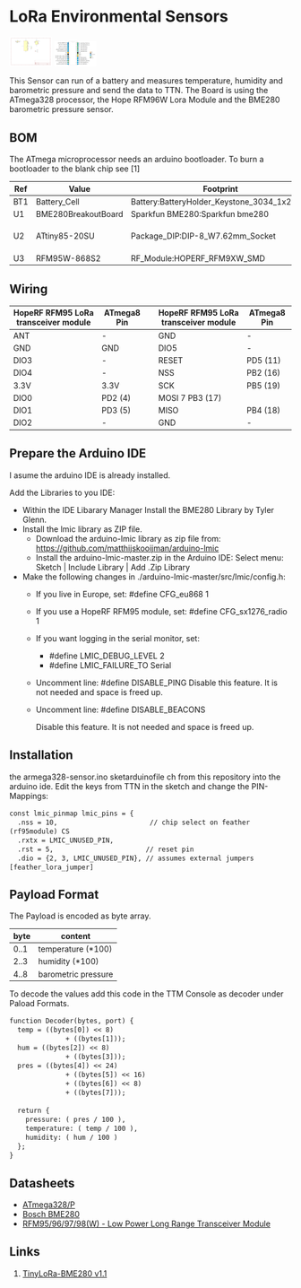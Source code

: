 # LoRa Environmental Sensors 


<img src="https://raw.githubusercontent.com/spielhuus/sensors/master/atmega328-sensor/schema.png" width="15%"></img> <img src="https://raw.githubusercontent.com/spielhuus/sensors/master/atmega328-sensor/ATmega328.png" width="15%"></img> <!-- img src="https://cloud.githubusercontent.com/assets/4307137/10105284/26aa7ad4-63ae-11e5-88b7-bc523a095c9f.png" width="15%"></img> <img src="https://cloud.githubusercontent.com/assets/4307137/10105288/28698fae-63ae-11e5-8ba7-a62360a8e8a7.png" width="15%"></img> <img src="https://cloud.githubusercontent.com/assets/4307137/10105283/251b6868-63ae-11e5-9918-b789d9d682ec.png" width="15%"></img> <img src="https://cloud.githubusercontent.com/assets/4307137/10105290/2a183f3a-63ae-11e5-9380-50d9f6d8afd6.png" width="15%"></img --> 

This Sensor can run of a battery and measures temperature, humidity and barometric pressure and send the data to TTN. 
The Board is using the ATmega328 processor, the Hope RFM96W Lora Module and the BME280 barometric pressure sensor. 

## BOM

The ATmega microprocessor needs an arduino bootloader. To burn a bootloader to the blank chip see [1]

|Ref|Value|Footprint|Datasheet|Manufacturer|Vendor|
| --- | --- | --- | --- | --- | --- |
|BT1|Battery_Cell|Battery:BatteryHolder_Keystone_3034_1x20mm| | | |
|U1|BME280BreakoutBoard|Sparkfun BME280:Sparkfun bme280| | | |
|U2|ATtiny85-20SU|Package_DIP:DIP-8_W7.62mm_Socket|http://ww1.microchip.com/downloads/en/DeviceDoc/atmel-2586-avr-8-bit-microcontroller-attiny25-attiny45-attiny85_datasheet.pdf| | | |
|U3|RFM95W-868S2|RF_Module:HOPERF_RFM9XW_SMD|http://www.hoperf.com/upload/rf/RFM95_96_97_98W.pdf| | | |

## Wiring

| HopeRF RFM95 LoRa transceiver module |	ATmega8 Pin |   |	   	HopeRF RFM95 LoRa transceiver module |	ATmega8 Pin |
| ----- | ---- | --- | ---- | ---- |
| ANT |	- |   |	   	GND |	- |
| GND |	GND |   |	   	DIO5 | 	- |
| DIO3 |	- 	 |   |  	RESET |	PD5 (11) |
| DIO4 |	- 	  |   | 	NSS |	PB2 (16) |
| 3.3V |	3.3V 	|   |   	SCK |	PB5 (19) |
| DIO0 |	PD2 (4) |   | 	MOSI 7	PB3 (17) |
| DIO1 |	PD3 (5) |   | 	MISO |	PB4 (18) |
| DIO2 |	- 	  |   | 	GND |	- |

## Prepare the Arduino IDE

I asume the arduino IDE is already installed. 

Add the Libraries to you IDE:

- Within the IDE Libarary Manager Install the BME280 Library by Tyler Glenn.
- Install the lmic library as ZIP file.
  - Download the arduino-lmic library as zip file from: https://github.com/matthijskooijman/arduino-lmic
  - Install the arduino-lmic-master.zip in the Arduino IDE:
    Select menu: Sketch | Include Library | Add .Zip Library 
- Make the following changes in ./arduino-lmic-master/src/lmic/config.h:
  - If you live in Europe, set: #define CFG_eu868 1
  - If you use a HopeRF RFM95 module, set: #define CFG_sx1276_radio 1
  - If you want logging in the serial monitor, set:
    - #define LMIC_DEBUG_LEVEL 2
    - #define LMIC_FAILURE_TO Serial
  - Uncomment line: #define DISABLE_PING
    Disable this feature. It is not needed and space is freed up.
  - Uncomment line: #define DISABLE_BEACONS

    Disable this feature. It is not needed and space is freed up.

## Installation

 the armega328-sensor.ino sketarduinofile  ch from this repository into the arduino ide. 
 Edit the keys from TTN in the sketch and change the PIN-Mappings:

```
const lmic_pinmap lmic_pins = {
  .nss = 10,                       // chip select on feather (rf95module) CS
  .rxtx = LMIC_UNUSED_PIN,
  .rst = 5,                       // reset pin
  .dio = {2, 3, LMIC_UNUSED_PIN}, // assumes external jumpers [feather_lora_jumper]
```

## Payload Format

The Payload is encoded as byte array.

| byte | content |
| ---- | ------- |
| 0..1 | temperature (*100) |
| 2..3 | humidity (*100) |
| 4..8 | barometric pressure |

To decode the values add this code in the TTM Console as decoder under Paload Formats.

```
function Decoder(bytes, port) {
  temp = ((bytes[0]) << 8)
              + ((bytes[1]));
  hum = ((bytes[2]) << 8)
              + ((bytes[3]));
  pres = ((bytes[4]) << 24)
              + ((bytes[5]) << 16)
              + ((bytes[6]) << 8)
              + ((bytes[7]));

  return {
    pressure: ( pres / 100 ),
    temperature: ( temp / 100 ),
    humidity: ( hum / 100 )
  };
}
```

## Datasheets

- [ATmega328/P](http://ww1.microchip.com/downloads/en/devicedoc/atmel-42735-8-bit-avr-microcontroller-atmega328-328p_datasheet.pdf)
- [Bosch BME280](https://ae-bst.resource.bosch.com/media/_tech/media/datasheets/BST-BME280_DS002.pdf)
- [RFM95/96/97/98(W) - Low Power Long Range Transceiver Module](http://www.hoperf.com/upload/rf/RFM95_96_97_98W.pdf)

## Links

1. [TinyLoRa-BME280 v1.1](https://github.com/ClemensRiederer/TinyLoRa-BME280_v1.1)

